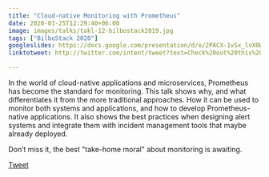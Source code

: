 ```yaml
---
title: "Cloud-native Monitoring with Prometheus"
date: 2020-01-25T12:29:40+06:00
image: images/talks/takl-12-bilbostack2019.jpg
tags: ["BilboStack 2020"]
googleslides: https://docs.google.com/presentation/d/e/2PACX-1vSx_lvX0WqE5gy397lRm8ixcfWfRQaDgc4zhVq2ptd3iKQFlrd5Tp6KYfxstVepoYDQ7UUYpf_HXsvL/embed?start=false&loop=false&delayms=3000
linktotweet: http://twitter.com/intent/tweet?text=Check%20out%20this%20talk:%20“Cloud-native%20monitoring%20with%20Prometheus”%20by%20%40beatrizmrg%20and%20%40Laura_Morillo%20%23PrometheusIO%20%23bilbostack20&url=https://b3a.dev/talks/bilbostack-2020/

---
```

In the world of cloud-native applications and microservices, Prometheus has become the standard for monitoring.
This talk shows why, and what differentiates it from the more traditional approaches. How it can be used to monitor both systems and applications, and how to develop Prometheus-native applications.
It also shows the best practices when designing alert systems and integrate them with incident management tools that maybe already deployed.

Don’t miss it, the best "take-home moral" about monitoring is awaiting.
<div class="blog-content singleiconp">
    <a href="http://twitter.com/intent/tweet?text=Check%20out%20this%20talk:%20“Alcanzandoo%20la%20madurez%20con%20equipos%20agile”%20by%20%40beatrizmrg%20%23agile%20%23T3chFest&url=https://b3a.dev/talks/t3chfest-2018/" target="_blank" class="talklisticons btn btn-dafault btn-details hvr-bounce-to-right"><i class="ion-social-twitter"></i> Tweet</a>
</div>


<br/>
<br/>
